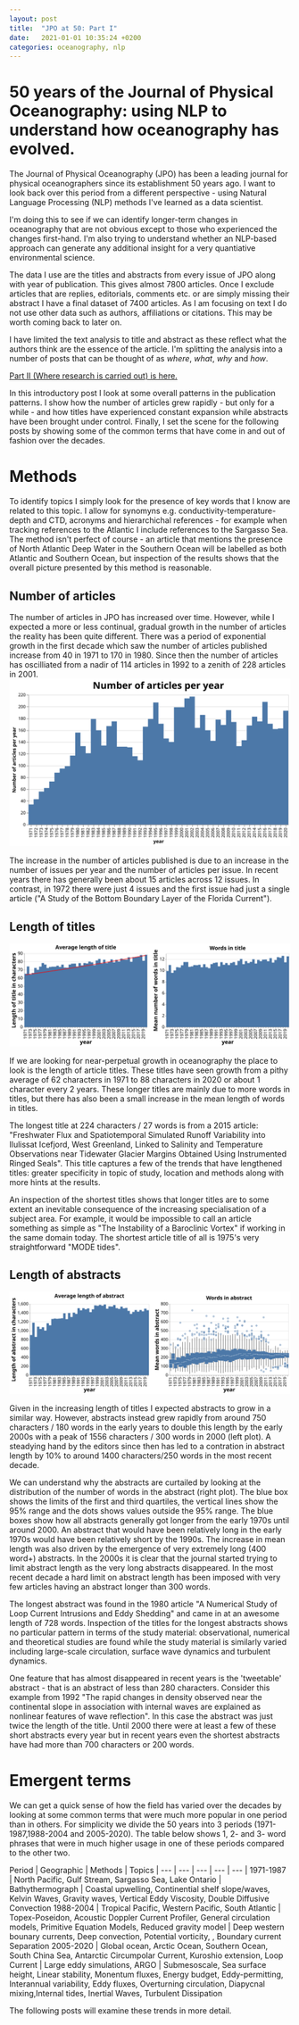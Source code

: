 ```yaml
---
layout: post
title:  "JPO at 50: Part I"
date:   2021-01-01 10:35:24 +0200
categories: oceanography, nlp
---
```


# 50 years of the Journal of Physical Oceanography: using NLP to understand how oceanography has evolved.
The Journal of Physical Oceanography (JPO) has been a leading journal for physical oceanographers since its
establishment 50 years ago. I want to look back over this period from a different perspective - using Natural Language Processing (NLP) methods I've learned as a data scientist.

I'm doing this to see if we can identify longer-term changes in oceanography that are not obvious except to those who experienced the changes first-hand. I'm also trying to understand whether an NLP-based approach can generate any additional insight for a very quantiative environmental science.

The data I use are the titles and abstracts from every issue of JPO along with year of publication.
This gives almost 7800 articles. Once I exclude articles that are replies, editorials, comments etc. or are simply missing their
abstract I have a final dataset of 7400 articles. As I am focusing on text I do not use other data such as authors, affiliations or citations. This may be worth coming back to later on.

I have limited the text analysis to title and abstract as these reflect what the authors think are the essence of the article. I'm  splitting the analysis into a number of posts that can be thought of as *where*, *what*, *why* and *how*. 

[Part II (Where research is carried out) is here.](https://braaannigan.github.io/oceanography,/nlp/2021/01/10/jpo-where.html)

In this introductory post I look at some overall patterns in the publication patterns. I show how the number of articles grew rapidly - but only for a while - and how titles have experienced constant expansion while abstracts have been brought under control. Finally, I set the scene for the following posts by showing some of the common terms that have come in and out of fashion over the decades.

# Methods

To identify topics I simply look for the presence of key words that I know are related to this topic. I allow for synomyns e.g. conductivity-temperature-depth and CTD, acronyms and hierarchichal references - for example when tracking references to the Atlantic I include references to the Sargasso Sea.  The method isn't perfect of course - an article that mentions the presence of North Atlantic Deep Water in the Southern Ocean will be labelled as both Atlantic and Southern Ocean, but inspection of the results shows that the overall picture presented by this method is reasonable.

## Number of articles
The number of articles in JPO has increased over time. However, while I expected a more or less continual, gradual growth in the number of articles the reality has been quite different. There was a period of exponential growth in the first decade which saw the number of articles published increase from 40 in 1971 to 170 in 1980. Since then the number of articles has oscilliated from a nadir of 114 articles in 1992 to a zenith of 228 articles in 2001.
![Number of articles per year](/img/totalArticles.svg)

The increase in the number of articles published is due to an increase in the number of issues per year and the number of
articles per issue. In recent years there has generally been about 15 articles across 12 issues. In contrast, in 1972 there were just 4 issues and the first issue had just a single article ("A Study of the Bottom Boundary Layer of the Florida Current").


## Length of titles
![Length of articles' titles](/img/titleLength.svg)

If we are looking for near-perpetual growth in oceanography the place to look is the length of article titles. These titles have seen growth from a pithy average of 62 characters in 1971 to 88 characters in 2020 or about 1 character every 2 years. These longer titles are mainly due to more words in titles, but there has also been a small increase in the mean length of words in titles.

The longest title at 224 characters / 27 words is from a 2015 article: "Freshwater Flux and Spatiotemporal Simulated Runoff Variability into Ilulissat Icefjord, West Greenland, Linked to Salinity and Temperature Observations near Tidewater Glacier Margins Obtained Using Instrumented Ringed Seals". This title captures a few of the trends that have lengthened titles: greater
specificity in topic of study, location and methods along with more hints at the results.

An inspection of the shortest titles shows that longer titles are to some extent an inevitable consequence of the increasing specialisation of a subject area. For example, it would be impossible to call an article something as simple as "The Instability of a Baroclinic Vortex" if working in the same domain today. The shortest article title of all is 1975's very straightforward "MODE tides".

## Length of abstracts
![Length of articles' abstracts](/img/abstractLength.svg)

Given in the increasing length of titles I expected abstracts to grow in a similar way. However, abstracts instead grew rapidly from around 750 characters / 180 words in the early years to double this length by the early 2000s with a peak of 1556 characters / 300 words in 2000 (left plot). A steadying hand by the editors since then has led to a contration in abstract length by 10% to around 1400 characters/250 words in the most recent decade. 

We can understand why the abstracts are curtailed by looking at the distribution of the number of words in the abstract (right plot). The blue box shows the limits of the first and third quartiles, the vertical lines show the 95% range and the dots shows values outside the 95% range. The blue boxes show how all abstracts generally got longer from the early 1970s until around 2000. An abstract that would have been relatively long in the early 1970s would have been relatively short by the 1990s. The increase in mean length was also driven by the emergence of very extremely long (400 word+) abstracts. In the 2000s it is clear that the journal started trying to limit abstract length as the very long abstracts disappeared. In the most recent decade a hard limit on abstract length has been imposed with very few articles having an abstract longer than 300 words. 

The longest abstract was found in the 1980 article "A Numerical Study of Loop Current Intrusions and Eddy Shedding" and came in at an awesome length of 728 words. Inspection of the titles for the longest abstracts shows no particular pattern in terms of the study material: observational, numerical and theoretical studies are found while the study material is similarly varied including large-scale circulation, surface wave dynamics and turbulent dynamics.

One feature that has almost disappeared in recent years is the 'tweetable' abstract - that is an abstract of less than 280 characters. Consider this example from 1992 "The rapid changes in density observed near the continental slope in association with internal waves are explained as nonlinear features of wave reflection". In this case the abstract was just twice the length of the title.  Until 2000 there were at least a few of these short abstracts every year but in recent years even the shortest
abstracts have had more than 700 characters or 200 words.

# Emergent terms
We can get a quick sense of how the field has varied over the decades by looking at some common terms that were much more popular in one period than in others. For simplicity we divide the 50 years into 3 periods (1971-1987,1988-2004 and 2005-2020). The table below shows 1, 2- and 3- word phrases that were in much higher usage in one of these periods compared to the other two.

Period | Geographic | Methods | Topics |
 --- | --- | --- | --- | --- |
1971-1987 | North Pacific, Gulf Stream, Sargasso Sea, Lake Ontario | Bathythermograph | Coastal upwelling, Continential shelf slope/waves, Kelvin Waves, Gravity waves, Vertical Eddy Viscosity, Double Diffusive Convection
1988-2004 | Tropical Pacific, Western Pacific, South Atlantic | Topex-Poseidon, Acoustic Doppler Current Profiler, General circulation models, Primitive Equation Models, Reduced gravity model | Deep western bounary currents, Deep convection, Potential vorticity, , Boundary current Separation
2005-2020 | Global ocean, Arctic Ocean, Southern Ocean, South China Sea, Antarctic Circumpolar Current, Kuroshio extension, Loop Current | Large eddy simulations, ARGO | Submesoscale, Sea surface height, Linear stability, Monentum fluxes, Energy budget, Eddy-permitting, Interannual variability, Eddy fluxes, Overturning circulation, Diapycnal mixing,Internal tides, Inertial Waves, Turbulent Dissipation

The following posts will examine these trends in more detail.

